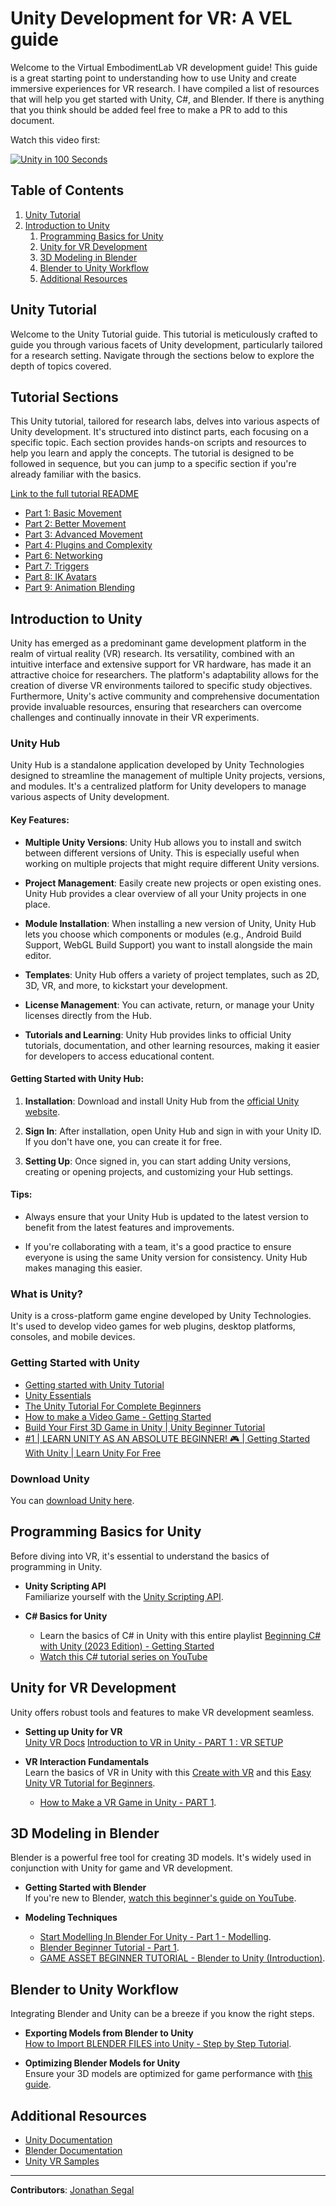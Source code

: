 # Unity Development for VR: A VEL guide

Welcome to the Virtual EmbodimentLab VR development guide! This guide is a great starting point to understanding how to use Unity and create immersive experiences for VR research. I have compiled a list of resources that will help you get started with Unity, C#, and Blender. If there is anything that you think should be added feel free to make a PR to add to this document.

Watch this video first:

[![Unity in 100 Seconds](https://i.ytimg.com/vi/iqlH4okiQqg/hq720.jpg?sqp=-oaymwEcCNAFEJQDSFXyq4qpAw4IARUAAIhCGAFwAcABBg==&rs=AOn4CLB5FZdmqXBFbssJztOEXyMSOizQjA)](https://www.youtube.com/watch?v=iqlH4okiQqg "Unity in 100 Seconds")

## Table of Contents

1. [Unity Tutorial](#tutorial-sections)
    <!-- 1. [Part 1: Basic Movement](#programming-basics-for-unity)
    1. [Part 2: Better Movement](#unity-for-vr-development)
    1. [Part 3: Advanced Movement](#3d-modeling-in-blender)
    1. [Part 4: Plugins](#blender-to-unity-workflow)
    1. [Part 5: TODO](#blender-to-unity-workflow)
    1. [Part 6: Networking](#additional-resources)
    1. [Part 7: Triggers](#additional-resources)
    1. [Part 8: IK Avatars](#additional-resources)
    1. [Part 9: Animation](#additional-resources) -->
1. [Introduction to Unity](#introduction-to-unity)
    1. [Programming Basics for Unity](#programming-basics-for-unity)
    1. [Unity for VR Development](#unity-for-vr-development)
    1. [3D Modeling in Blender](#3d-modeling-in-blender)
    1. [Blender to Unity Workflow](#blender-to-unity-workflow)
    1. [Additional Resources](#additional-resources)

## Unity Tutorial

Welcome to the Unity Tutorial guide. This tutorial is meticulously crafted to guide you through various facets of Unity development, particularly tailored for a research setting. Navigate through the sections below to explore the depth of topics covered.

## Tutorial Sections

This Unity tutorial, tailored for research labs, delves into various aspects of Unity development. It's structured into distinct parts, each focusing on a specific topic. Each section provides hands-on scripts and resources to help you learn and apply the concepts. The tutorial is designed to be followed in sequence, but you can jump to a specific section if you're already familiar with the basics.

[Link to the full tutorial README](./Assets/Tutorial/README.md)

- [Part 1: Basic Movement](https://github.com/virtual-embodiment-lab/unity-tutorial/tree/main/Assets/Tutorial/Part%201%20Basic%20Movement)
- [Part 2: Better Movement](https://github.com/virtual-embodiment-lab/unity-tutorial/tree/main/Assets/Tutorial/Part%202%20Better%20Movement)
- [Part 3: Advanced Movement](https://github.com/virtual-embodiment-lab/unity-tutorial/tree/main/Assets/Tutorial/Part%203%20Advanced%20Movement)
- [Part 4: Plugins and Complexity](https://github.com/virtual-embodiment-lab/unity-tutorial/tree/main/Assets/Tutorial/Part%204%20Plugins%20and%20complexity)
- [Part 6: Networking](https://github.com/virtual-embodiment-lab/unity-tutorial/tree/main/Assets/Tutorial/Part%206%20Networking)
- [Part 7: Triggers](https://github.com/virtual-embodiment-lab/unity-tutorial/tree/main/Assets/Tutorial/Part%207%20Triggers)
- [Part 8: IK Avatars](https://github.com/virtual-embodiment-lab/unity-tutorial/tree/main/Assets/Tutorial/Part%208%20IK%20Avatars)
- [Part 9: Animation Blending](https://github.com/virtual-embodiment-lab/unity-tutorial/tree/main/Assets/Tutorial/Part%209%20Animation%20Blending)

## Introduction to Unity

Unity has emerged as a predominant game development platform in the realm of virtual reality (VR) research. Its versatility, combined with an intuitive interface and extensive support for VR hardware, has made it an attractive choice for researchers. The platform's adaptability allows for the creation of diverse VR environments tailored to specific study objectives. Furthermore, Unity's active community and comprehensive documentation provide invaluable resources, ensuring that researchers can overcome challenges and continually innovate in their VR experiments.

### Unity Hub

Unity Hub is a standalone application developed by Unity Technologies designed to streamline the management of multiple Unity projects, versions, and modules. It's a centralized platform for Unity developers to manage various aspects of Unity development.

#### Key Features:

- **Multiple Unity Versions**: Unity Hub allows you to install and switch between different versions of Unity. This is especially useful when working on multiple projects that might require different Unity versions.
  
- **Project Management**: Easily create new projects or open existing ones. Unity Hub provides a clear overview of all your Unity projects in one place.

- **Module Installation**: When installing a new version of Unity, Unity Hub lets you choose which components or modules (e.g., Android Build Support, WebGL Build Support) you want to install alongside the main editor.

- **Templates**: Unity Hub offers a variety of project templates, such as 2D, 3D, VR, and more, to kickstart your development.

- **License Management**: You can activate, return, or manage your Unity licenses directly from the Hub.

- **Tutorials and Learning**: Unity Hub provides links to official Unity tutorials, documentation, and other learning resources, making it easier for developers to access educational content.

#### Getting Started with Unity Hub:

1. **Installation**: Download and install Unity Hub from the [official Unity website](https://unity3d.com/get-unity/download).
   
2. **Sign In**: After installation, open Unity Hub and sign in with your Unity ID. If you don't have one, you can create it for free.

3. **Setting Up**: Once signed in, you can start adding Unity versions, creating or opening projects, and customizing your Hub settings.

#### Tips:

- Always ensure that your Unity Hub is updated to the latest version to benefit from the latest features and improvements.
  
- If you're collaborating with a team, it's a good practice to ensure everyone is using the same Unity version for consistency. Unity Hub makes managing this easier.

### What is Unity?

Unity is a cross-platform game engine developed by Unity Technologies. It's used to develop video games for web plugins, desktop platforms, consoles, and mobile devices.

### Getting Started with Unity

- [Getting started with Unity Tutorial](https://unity.com/learn/get-started)
- [Unity Essentials](https://learn.unity.com/pathway/unity-essentials)
- [The Unity Tutorial For Complete Beginners](https://www.youtube.com/watch?v=XtQMytORBmM)
- [How to make a Video Game - Getting Started](https://www.youtube.com/watch?v=j48LtUkZRjU&list=PLPV2KyIb3jR5QFsefuO2RlAgWEz6EvVi6)
- [Build Your First 3D Game in Unity | Unity Beginner Tutorial](https://www.youtube.com/watch?v=n0GQL5JgJcY&list=PLrnPJCHvNZuB5ATsJZLKX3AW4V9XaIV9b)
- [#1 | LEARN UNITY AS AN ABSOLUTE BEGINNER! 🎮 | Getting Started With Unity | Learn Unity For Free](https://www.youtube.com/watch?v=xw6DR7uuNz0)

### Download Unity

You can [download Unity here](https://unity.com/download).

## Programming Basics for Unity

Before diving into VR, it's essential to understand the basics of programming in Unity.

- **Unity Scripting API**  
  Familiarize yourself with the [Unity Scripting API](https://docs.unity3d.com/ScriptReference/).

- **C# Basics for Unity**  
  - Learn the basics of C# in Unity with this entire playlist [Beginning C# with Unity (2023 Edition) - Getting Started](https://www.youtube.com/watch?v=lgUIx75fJ_E&list=PLFgjYYTq6xyhtVK6VzLiFe3pmBu-XSNlX)
  - [Watch this C# tutorial series on YouTube](https://www.youtube.com/watch?v=N775KsWQVkw&t=1s)

## Unity for VR Development

Unity offers robust tools and features to make VR development seamless.

- **Setting up Unity for VR**  
  [Unity VR Docs](https://docs.unity3d.com/Manual/VROverview.html)
  [Introduction to VR in Unity - PART 1 : VR SETUP](https://www.youtube.com/watch?v=gGYtahQjmWQ)

- **VR Interaction Fundamentals**  
  Learn the basics of VR in Unity with this [Create with VR](https://learn.unity.com/course/create-with-vr) and this [Easy Unity VR Tutorial for Beginners](https://xrbootcamp.com/unity-vr-tutorial-for-beginners/).
  - [How to Make a VR Game in Unity - PART 1](https://www.youtube.com/watch?v=HhtTtvBF5bI&t=8s).
  
## 3D Modeling in Blender

Blender is a powerful free tool for creating 3D models. It's widely used in conjunction with Unity for game and VR development.

- **Getting Started with Blender**  
  If you're new to Blender, [watch this beginner's guide on YouTube](https://www.youtube.com/placeholder_link).

- **Modeling Techniques**  
  - [Start Modelling In Blender For Unity - Part 1 - Modelling](https://www.youtube.com/watch?v=obuh4RCVNCM).
  - [Blender Beginner Tutorial - Part 1](https://www.youtube.com/watch?v=nIoXOplUvAw&t=12s).
  - [GAME ASSET BEGINNER TUTORIAL - Blender to Unity (Introduction)](https://www.youtube.com/watch?v=KFEb51rinwI).

## Blender to Unity Workflow

Integrating Blender and Unity can be a breeze if you know the right steps.

- **Exporting Models from Blender to Unity**  
  [How to Import BLENDER FILES into Unity - Step by Step Tutorial](https://www.youtube.com/watch?v=sZ8lvoUtGYg&pp=ygUZYmxlbmRlciB0byB1bml0eSB0dXRvcmlhbA%3D%3D).

- **Optimizing Blender Models for Unity**  
  Ensure your 3D models are optimized for game performance with [this guide](https://www.youtube.com/watch?v=yjZLAtgdp-c).

## Additional Resources

- [Unity Documentation](https://docs.unity3d.com/Manual/index.html)
- [Blender Documentation](https://docs.blender.org/manual/en/latest/)
- [Unity VR Samples](https://assetstore.unity.com/packages/essentials/tutorial-projects/unity-vr-samples-51519)

---

**Contributors**: [Jonathan Segal](https://github.com/Jonathannsegal)
